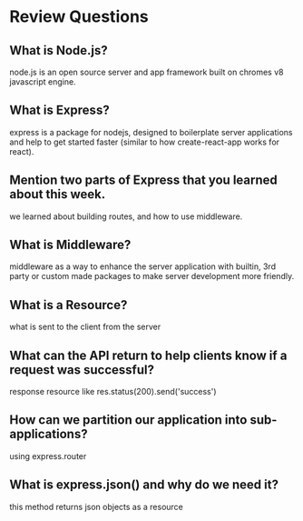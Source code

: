 # Review Questions

## What is Node.js?
node.js is an open source server and app framework built on chromes v8 javascript engine. 

## What is Express?
express is a package for nodejs, designed to boilerplate server applications and help to get started faster (similar to how create-react-app works for react). 

## Mention two parts of Express that you learned about this week.
we learned about building routes, and how to use middleware.


## What is Middleware?

middleware as a way to enhance the server application with builtin, 3rd party or custom made packages to make server development more friendly.

## What is a Resource?

what is sent to the client from the server  

## What can the API return to help clients know if a request was successful?

response resource like res.status(200).send('success')

## How can we partition our application into sub-applications?

using express.router

## What is express.json() and why do we need it?
this method returns json objects as a resource
